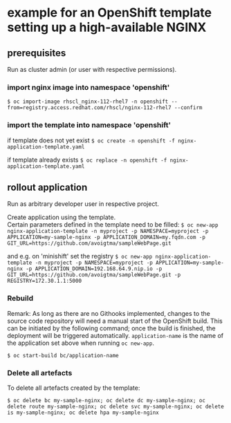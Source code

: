 # example for an OpenShift template setting up a high-available NGINX

## prerequisites

Run as cluster admin (or user with respective permissions).

### import nginx image into namespace 'openshift'
``$ oc import-image rhscl_nginx-112-rhel7 -n openshift --from=registry.access.redhat.com/rhscl/nginx-112-rhel7 --confirm``

### import the template into namespace 'openshift'
if template does not yet exist
``$ oc create -n openshift -f nginx-application-template.yaml``

if template already exists
``$ oc replace -n openshift -f nginx-application-template.yaml``

## rollout application

Run as arbitrary developer user in respective project.

Create application using the template.  
Certain parameters defined in the template need to be filled:
``$ oc new-app nginx-application-template -n myproject -p NAMESPACE=myproject -p APPLICATION=my-sample-nginx -p APPLICATION_DOMAIN=my.fqdn.com -p GIT_URL=https://github.com/avoigtma/sampleWebPage.git``  

and e.g. on 'minishift' set the registry
``$ oc new-app nginx-application-template -n myproject -p NAMESPACE=myproject -p APPLICATION=my-sample-nginx -p APPLICATION_DOMAIN=192.168.64.9.nip.io -p GIT_URL=https://github.com/avoigtma/sampleWebPage.git -p REGISTRY=172.30.1.1:5000``  

### Rebuild
Remark:
As long as there are no Githooks implemented, changes to the source code repository will need a manual start of the OpenShift build. This can be initiated by the following command; once the build is finished, the deployment will be triggered automatically. ``application-name`` is the name of the application set above when running ``oc new-app``.

``$ oc start-build bc/application-name``  

### Delete all artefacts
To delete all artefacts created by the template:  

``$ oc delete bc my-sample-nginx; oc delete dc my-sample-nginx; oc delete route my-sample-nginx; oc delete svc my-sample-nginx; oc delete is my-sample-nginx; oc delete hpa my-sample-nginx``  


